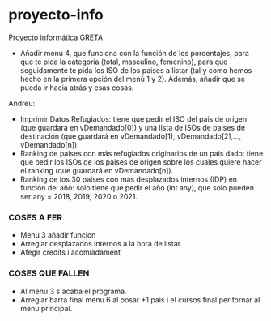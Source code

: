 # proyecto-info
Proyecto informática GRETA

- Añadir menu 4, que funciona con la función de los porcentajes, para que te pida la categoria (total, masculino, femenino), para que seguidamente te pida los ISO de los paises a listar (tal y como hemos hecho en la primera opción del menú 1 y 2). Además, añadir que se pueda ir hacia atrás y esas cosas.

Andreu:
- Imprimir Datos Refugiados: tiene que pedir el ISO del pais de origen (que guardará en vDemandado[0]) y una lista de ISOs de paises de destinación (que guardará en vDemandado[1], vDemandado[2],..., vDemandado[n]).
- Ranking de paises con más refugiados originarios de un pais dado: tiene que pedir los ISOs de los paises de origen sobre los cuales quiere hacer el ranking (que guardará en vDemandado[n]).
- Ranking de los 30 paises con más desplazados internos (IDP) en función del año: solo tiene que pedir el año (int any), que solo pueden ser any = 2018, 2019, 2020 o 2021.

### COSES A FER

- Menu 3 añadir funcion
- Arreglar desplazados internos a la hora de listar.
- Afegir credits i acomiadament

### COSES QUE FALLEN

- Al menu 3 s'acaba el programa.
- Arreglar barra final menu 6 al posar +1 pais i el cursos final per tornar al menu principal.